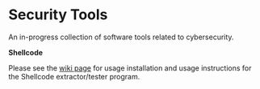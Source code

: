 # Security Tools
An in-progress collection of software tools related to cybersecurity.  


**Shellcode**

Please see the [wiki page](https://github.com/apbassett/security-tools/wiki/Shellcode) for usage installation and usage instructions for the Shellcode extractor/tester program.
